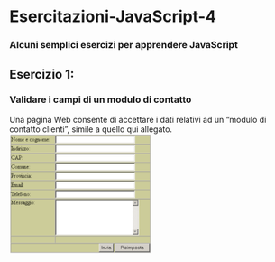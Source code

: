 # Esercitazioni-JavaScript-4
### Alcuni semplici esercizi per apprendere JavaScript

## Esercizio 1:
### Validare i campi di un modulo di contatto

Una pagina Web consente di accettare i dati relativi ad un “modulo di contatto clienti”, simile a quello qui allegato.
<img src="readmeSrc\1.png" alt="1" width="50%" height="50%" style="margin: 1;">
